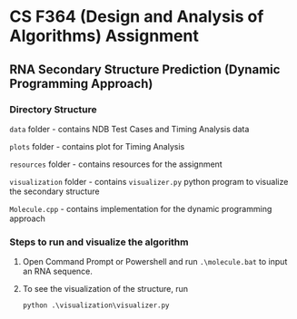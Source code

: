 # CS F364 (Design and Analysis of Algorithms) Assignment

## RNA Secondary Structure Prediction (Dynamic Programming Approach)

### Directory Structure

`data` folder - contains NDB Test Cases and Timing Analysis data

`plots` folder - contains plot for Timing Analysis

`resources` folder - contains resources for the assignment

`visualization` folder - contains `visualizer.py` python program to visualize the secondary structure

`Molecule.cpp` - contains implementation for the dynamic programming approach

### Steps to run and visualize the algorithm

1. Open Command Prompt or Powershell and run `.\molecule.bat` to input an RNA sequence.

2. To see the visualization of the structure, run

   `python .\visualization\visualizer.py`

